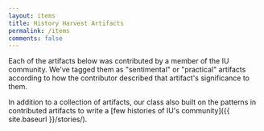 ```yaml
---
layout: items
title: History Harvest Artifacts
permalink: /items
comments: false
---
```


Each of the artifacts below was contributed by a member of the IU community. We've tagged them as "sentimental" or "practical" artifacts according to how the contributor described that artifact's significance to them.

In addition to a collection of artifacts, our class also built on the patterns in contributed artifacts to write a [few histories of IU's community]({{ site.baseurl }}/stories/).